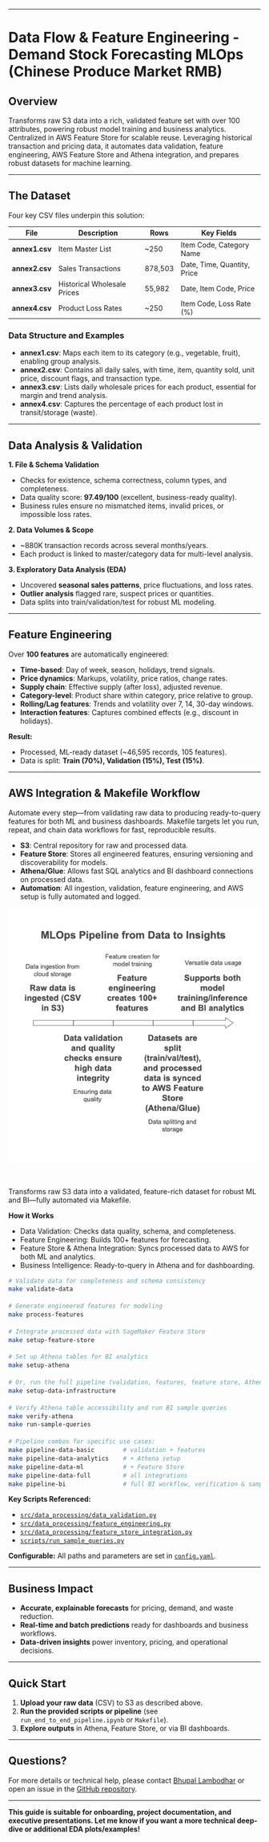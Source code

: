 
---

# Data Flow & Feature Engineering - Demand Stock Forecasting MLOps (Chinese Produce Market RMB)

## Overview

Transforms raw S3 data into a rich, validated feature set with over 100 attributes, powering robust model training and business analytics. Centralized in AWS Feature Store for scalable reuse. Leveraging historical transaction and pricing data, it automates data validation, feature engineering, AWS Feature Store and Athena integration, and prepares robust datasets for machine learning.

---

## The Dataset

Four key CSV files underpin this solution:

| File           | Description                 | Rows    | Key Fields                  |
| -------------- | --------------------------- | ------- | --------------------------- |
| **annex1.csv** | Item Master List            | \~250   | Item Code, Category Name    |
| **annex2.csv** | Sales Transactions          | 878,503 | Date, Time, Quantity, Price |
| **annex3.csv** | Historical Wholesale Prices | 55,982  | Date, Item Code, Price      |
| **annex4.csv** | Product Loss Rates          | \~250   | Item Code, Loss Rate (%)    |

### **Data Structure and Examples**

* **annex1.csv**: Maps each item to its category (e.g., vegetable, fruit), enabling group analysis.
* **annex2.csv**: Contains all daily sales, with time, item, quantity sold, unit price, discount flags, and transaction type.
* **annex3.csv**: Lists daily wholesale prices for each product, essential for margin and trend analysis.
* **annex4.csv**: Captures the percentage of each product lost in transit/storage (waste).

---

## Data Analysis & Validation

**1. File & Schema Validation**

* Checks for existence, schema correctness, column types, and completeness.
* Data quality score: **97.49/100** (excellent, business-ready quality).
* Business rules ensure no mismatched items, invalid prices, or impossible loss rates.

**2. Data Volumes & Scope**

* \~880K transaction records across several months/years.
* Each product is linked to master/category data for multi-level analysis.

**3. Exploratory Data Analysis (EDA)**

* Uncovered **seasonal sales patterns**, price fluctuations, and loss rates.
* **Outlier analysis** flagged rare, suspect prices or quantities.
* Data splits into train/validation/test for robust ML modeling.

---

## Feature Engineering

Over **100 features** are automatically engineered:

* **Time-based**: Day of week, season, holidays, trend signals.
* **Price dynamics**: Markups, volatility, price ratios, change rates.
* **Supply chain**: Effective supply (after loss), adjusted revenue.
* **Category-level**: Product share within category, price relative to group.
* **Rolling/Lag features**: Trends and volatility over 7, 14, 30-day windows.
* **Interaction features**: Captures combined effects (e.g., discount in holidays).

**Result:**

* Processed, ML-ready dataset (\~46,595 records, 105 features).
* Data is split: **Train (70%), Validation (15%), Test (15%)**.

---

## AWS Integration & Makefile Workflow
Automate every step—from validating raw data to producing ready-to-query features for both ML and business dashboards. Makefile targets let you run, repeat, and chain data workflows for fast, reproducible results.

* **S3**: Central repository for raw and processed data.
* **Feature Store**: Stores all engineered features, ensuring versioning and discoverability for models.
* **Athena/Glue**: Allows fast SQL analytics and BI dashboard connections on processed data.
* **Automation**: All ingestion, validation, feature engineering, and AWS setup is fully automated and logged.

![Data Processing, Feature Engineering and Ingestion](./images/data_processing_and_feature_flow.png)

<br/>

Transforms raw S3 data into a validated, feature-rich dataset for robust ML and BI—fully automated via Makefile.

**How it Works**

- Data Validation: Checks data quality, schema, and completeness.
- Feature Engineering: Builds 100+ features for forecasting.
- Feature Store & Athena Integration: Syncs processed data to AWS for both ML and analytics.
- Business Intelligence: Ready-to-query in Athena and for dashboarding.

```bash
# Validate data for completeness and schema consistency
make validate-data

# Generate engineered features for modeling
make process-features

# Integrate processed data with SageMaker Feature Store
make setup-feature-store

# Set up Athena tables for BI analytics
make setup-athena

# Or, run the full pipeline (validation, features, feature store, Athena)
make setup-data-infrastructure

# Verify Athena table accessibility and run BI sample queries
make verify-athena
make run-sample-queries

# Pipeline combos for specific use cases:
make pipeline-data-basic        # validation + features
make pipeline-data-analytics    # + Athena setup
make pipeline-data-ml           # + Feature Store
make pipeline-data-full         # all integrations
make pipeline-bi                # full BI workflow, verification & sample queries
``` 


**Key Scripts Referenced:**

* [`src/data_processing/data_validation.py`](src/data_processing/data_validation.py)
* [`src/data_processing/feature_engineering.py`](src/data_processing/feature_engineering.py)
* [`src/data_processing/feature_store_integration.py`](src/data_processing/feature_store_integration.py)
* [`scripts/run_sample_queries.py`](scripts/run_sample_queries.py)

**Configurable:** All paths and parameters are set in [`config.yaml`](config.yaml).

---

## Business Impact 

* **Accurate, explainable forecasts** for pricing, demand, and waste reduction.
* **Real-time and batch predictions** ready for dashboards and business workflows.
* **Data-driven insights** power inventory, pricing, and operational decisions.

---

## Quick Start

1. **Upload your raw data** (CSV) to S3 as described above.
2. **Run the provided scripts or pipeline** (see `run_end_to_end_pipeline.ipynb` or `Makefile`).
3. **Explore outputs** in Athena, Feature Store, or via BI dashboards.

---

## Questions?

For more details or technical help, please contact [Bhupal Lambodhar](mailto:btiduwarlambodhar@sandiego.edu) or open an issue in the [GitHub repository](https://github.com/btlambodh/demand-stock-forecasting-mlops).

---

**This guide is suitable for onboarding, project documentation, and executive presentations. Let me know if you want a more technical deep-dive or additional EDA plots/examples!**
